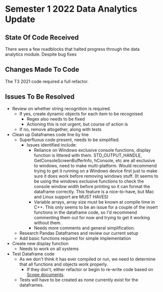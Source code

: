 # Semester 1 2022 Data Analytics Update
## State Of Code Received

There were a few roadblocks that halted progress through the data analytics module.
Despite bug fixes

## Changes Made To Code

The T3 2021 code required a full refactor.

## Issues To Be Resolved

- Review on whether string recognition is required.
  - If yes, create dynamic objects for each item to be recognised
    - Regex also needs to be fixed
    - Actioning this is not urgent, but course of action is
  - If no, remove altogether, along with tests
- Clean up Dataframes code line by line
  - Superfluous code present, needs to be simplified
    - Issues identified include:
      - Reliance on Windows exclusive console functions, display function is littered with them. STD_OUTPUT_HANDLE, GetConsoleScreenBufferInfo, hConsole, etc are all exclusive to windows, need to make multi-platform. Would recommend trying to get it running on a Windows device first just to make sure it does work before removing windows stuff. (It seems to be using the windows exclusive functions to check the console window width before printing so it can format the dataframe correctly. This feature is a nice-to-have, but Mac and Linux support are MUST HAVES)
      - Variable arrays, array size must be known at compile time in C++. This only seems to be an issue for a couple of the insert functions in the dataframe code, so I'd recommend commenting them out for now and trying to get it working without them.
      - Needs more comments and general simplification.
  - Research Pandas Dataframes and review our current setup
  - Add basic functions required for simple implementation
- Create new display function
  - Needs to work on all systems
- Test Dataframe code
  - As we don't think it has ever compiled or run, we need to determine that all functions and objects work properly.
    - If they don't, either refactor or begin to re-write code based on [Scope documents](../Scope/Index.md).
  - Tests will have to be created as none currently exist for the dataframes.
